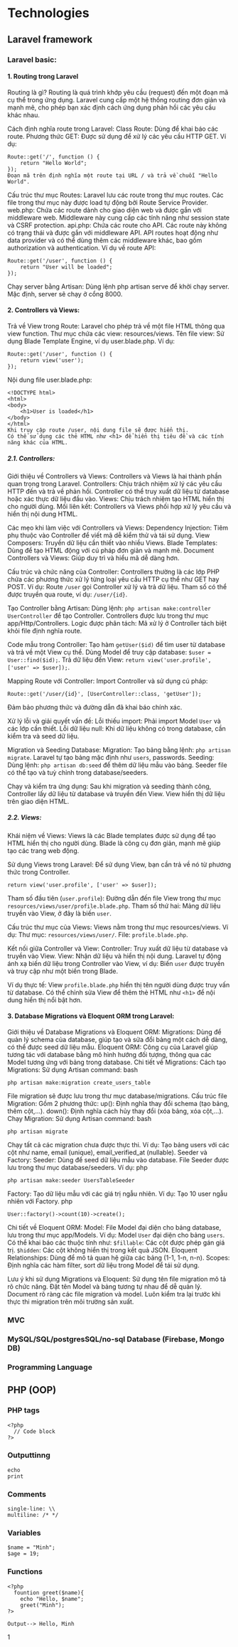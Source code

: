 # Technologies

## Laravel framework
### Laravel basic:
#### 1. Routing trong Laravel
Routing là gì?
Routing là quá trình khớp yêu cầu (request) đến một đoạn mã cụ thể trong ứng dụng. Laravel cung cấp một hệ thống routing đơn giản và mạnh mẽ, cho phép bạn xác định cách ứng dụng phản hồi các yêu cầu khác nhau.

Cách định nghĩa route trong Laravel:
Class Route: Dùng để khai báo các route.
Phương thức GET: Được sử dụng để xử lý các yêu cầu HTTP GET.
Ví dụ:
```
Route::get('/', function () {  
    return "Hello World";  
});  
Đoạn mã trên định nghĩa một route tại URL / và trả về chuỗi "Hello World".
```
Cấu trúc thư mục Routes:
Laravel lưu các route trong thư mục routes. Các file trong thư mục này được load tự động bởi Route Service Provider.
web.php: Chứa các route dành cho giao diện web và được gắn với middleware web. Middleware này cung cấp các tính năng như session state và CSRF protection.
api.php: Chứa các route cho API. Các route này không có trạng thái và được gắn với middleware API.
API routes hoạt động như data provider và có thể dùng thêm các middleware khác, bao gồm authorization và authentication.
Ví dụ về route API:
```
Route::get('/user', function () {  
    return "User will be loaded";  
});
```
Chạy server bằng Artisan:
Dùng lệnh php artisan serve để khởi chạy server. Mặc định, server sẽ chạy ở cổng 8000.

#### 2. Controllers và Views:
Trả về View trong Route:
Laravel cho phép trả về một file HTML thông qua view function.
Thư mục chứa các view: resources/views.
Tên file view: Sử dụng Blade Template Engine, ví dụ user.blade.php.
Ví dụ:
```
Route::get('/user', function () {  
    return view('user');  
});
```
Nội dung file user.blade.php:
```
<!DOCTYPE html>  
<html>  
<body>  
    <h1>User is loaded</h1>  
</body>  
</html>  
Khi truy cập route /user, nội dung file sẽ được hiển thị.
Có thể sử dụng các thẻ HTML như <h1> để hiển thị tiêu đề và các tính năng khác của HTML.
```


##### 2.1. Controllers:
Giới thiệu về Controllers và Views:
Controllers và Views là hai thành phần quan trọng trong Laravel.
Controllers: Chịu trách nhiệm xử lý các yêu cầu HTTP đến và trả về phản hồi. Controller có thể truy xuất dữ liệu từ database hoặc xác thực dữ liệu đầu vào.
Views: Chịu trách nhiệm tạo HTML hiển thị cho người dùng.
Mối liên kết: Controllers và Views phối hợp xử lý yêu cầu và hiển thị nội dung HTML.

Các mẹo khi làm việc với Controllers và Views:
Dependency Injection: Tiêm phụ thuộc vào Controller để viết mã dễ kiểm thử và tái sử dụng.
View Composers: Truyền dữ liệu cần thiết vào nhiều Views.
Blade Templates: Dùng để tạo HTML động với cú pháp đơn giản và mạnh mẽ.
Document Controllers và Views: Giúp duy trì và hiểu mã dễ dàng hơn.

Cấu trúc và chức năng của Controller:
Controllers thường là các lớp PHP chứa các phương thức xử lý từng loại yêu cầu HTTP cụ thể như GET hay POST.
Ví dụ:
Route ``` /user ``` gọi Controller xử lý và trả dữ liệu.
Tham số có thể được truyền qua route, ví dụ: ``` /user/{id} ```.

Tạo Controller bằng Artisan:
Dùng lệnh: ```php artisan make:controller UserController``` để tạo Controller.
Controllers được lưu trong thư mục app/Http/Controllers.
Logic được phân tách: Mã xử lý ở Controller tách biệt khỏi file định nghĩa route.

Code mẫu trong Controller:
Tạo hàm ```getUser($id)``` để tìm user từ database và trả về một View cụ thể.
Dùng Model để truy cập database: ```$user = User::find($id);```.
Trả dữ liệu đến View: ```return view('user.profile', ['user' => $user]);```.

Mapping Route với Controller:
Import Controller và sử dụng cú pháp:
```
Route::get('/user/{id}', [UserController::class, 'getUser']);
```
Đảm bảo phương thức và đường dẫn đã khai báo chính xác.

Xử lý lỗi và giải quyết vấn đề:
Lỗi thiếu import: Phải import Model ```User``` và các lớp cần thiết.
Lỗi dữ liệu null: Khi dữ liệu không có trong database, cần kiểm tra và seed dữ liệu.

Migration và Seeding Database:
Migration:
Tạo bảng bằng lệnh: ```php artisan migrate```.
Laravel tự tạo bảng mặc định như ```users```, passwords.
Seeding:
Dùng lệnh: ```php artisan db:seed``` để thêm dữ liệu mẫu vào bảng.
Seeder file có thể tạo và tuỳ chỉnh trong database/seeders.

Chạy và kiểm tra ứng dụng:
Sau khi migration và seeding thành công, Controller lấy dữ liệu từ database và truyền đến View.
View hiển thị dữ liệu trên giao diện HTML.


##### 2.2. Views:

Khái niệm về Views:
Views là các Blade templates được sử dụng để tạo HTML hiển thị cho người dùng.
Blade là công cụ đơn giản, mạnh mẽ giúp tạo các trang web động.

Sử dụng Views trong Laravel:
Để sử dụng View, bạn cần trả về nó từ phương thức trong Controller.
```
return view('user.profile', ['user' => $user]);
```
Tham số đầu tiên (```user.profile```): Đường dẫn đến file View trong thư mục ```resources/views/user/profile.blade.php```.
Tham số thứ hai: Mảng dữ liệu truyền vào View, ở đây là biến ```user```.

Cấu trúc thư mục của Views:
Views nằm trong thư mục resources/views.
Ví dụ:
Thư mục: ```resources/views/user/```.
File: ```profile.blade.php```.

Kết nối giữa Controller và View:
Controller: Truy xuất dữ liệu từ database và truyền vào View.
View: Nhận dữ liệu và hiển thị nội dung.
Laravel tự động ánh xạ biến dữ liệu trong Controller vào View, ví dụ: Biến ```user``` được truyền và truy cập như một biến trong Blade.

Ví dụ thực tế:
View ```profile.blade.php``` hiển thị tên người dùng được truy vấn từ database.
Có thể chỉnh sửa View để thêm thẻ HTML như ```<h1>``` để nội dung hiển thị nổi bật hơn.

#### 3. Database Migrations và Eloquent ORM trong Laravel:
Giới thiệu về Database Migrations và Eloquent ORM:
Migrations: Dùng để quản lý schema của database, giúp tạo và sửa đổi bảng một cách dễ dàng, có thể được seed dữ liệu mẫu.
Eloquent ORM: Công cụ của Laravel giúp tương tác với database bằng mô hình hướng đối tượng, thông qua các Model tương ứng với bảng trong database.
Chi tiết về Migrations:
Cách tạo Migrations:
Sử dụng Artisan command:
bash
```
php artisan make:migration create_users_table
```
File migration sẽ được lưu trong thư mục database/migrations.
Cấu trúc file Migration:
Gồm 2 phương thức:
up(): Định nghĩa thay đổi schema (tạo bảng, thêm cột,...).
down(): Định nghĩa cách hủy thay đổi (xóa bảng, xóa cột,...).
Chạy Migration:
Sử dụng Artisan command:
bash
```
php artisan migrate
```
Chạy tất cả các migration chưa được thực thi.
Ví dụ: Tạo bảng users với các cột như name, email (unique), email_verified_at (nullable).
Seeder và Factory:
Seeder: Dùng để seed dữ liệu mẫu vào database.
File Seeder được lưu trong thư mục database/seeders.
Ví dụ:
php
```
php artisan make:seeder UsersTableSeeder
```
Factory: Tạo dữ liệu mẫu với các giá trị ngẫu nhiên.
Ví dụ: Tạo 10 user ngẫu nhiên với Factory.
php
```
User::factory()->count(10)->create();
```
Chi tiết về Eloquent ORM:
Model:
File Model đại diện cho bảng database, lưu trong thư mục app/Models.
Ví dụ: Model ```User``` đại diện cho bảng ```users```.
Có thể khai báo các thuộc tính như:
```$fillable```: Các cột được phép gán giá trị.
```$hidden```: Các cột không hiển thị trong kết quả JSON.
Eloquent Relationships: Dùng để mô tả quan hệ giữa các bảng (1-1, 1-n, n-n).
Scopes: Định nghĩa các hàm filter, sort dữ liệu trong Model để tái sử dụng.

Lưu ý khi sử dụng Migrations và Eloquent:
Sử dụng tên file migration mô tả rõ chức năng.
Đặt tên Model và bảng tương tự nhau để dễ quản lý.
Document rõ ràng các file migration và model.
Luôn kiểm tra lại trước khi thực thi migration trên môi trường sản xuất.

### MVC

### MySQL/SQL/postgresSQL/no-sql Database (Firebase, Mongo DB)

### Programming Language



## PHP (OOP)

### PHP tags
```
<?php
  // Code block
?>
```
### Outputtinng 
```
echo
print
```
### Comments
```
single-line: \\
multiline: /* */
```
### Variables
```
$name = "Minh";
$age = 19;
```
### Functions
```
<?php
  fountion greet($name){
    echo "Hello, $name";
    greet("Minh");
?>

Output--> Hello, Minh
```
1
